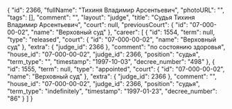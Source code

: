 {
    "id": 2366,
    "fullName": "Тихиня Владимир Арсентьевич",
    "photoURL": "",
    "tags": [],
    "comment": "",
    "layout": "judge",
    "title": "Судья Тихиня Владимир Арсентьевич",
    "court": null,
    "previousCourt": {
        "id": "07-000-00-02",
        "name": "Верховный суд"
    },
    "career": [
        {
            "id": 1554,
            "term": null,
            "type": "released",
            "court": {
                "id": "07-000-00-02",
                "name": "Верховный суд"
            },
            "extra": {
                "judge_id": 2366
            },
            "comment": "по состоянию здоровья",
            "house_id": "07-000-00-02",
            "judge_id": 2366,
            "position": "судья",
            "term_type": "",
            "timestamp": "1997-10-03",
            "decree_number": "498"
        },
        {
            "id": 1555,
            "term": null,
            "type": "appointed",
            "court": {
                "id": "07-000-00-02",
                "name": "Верховный суд"
            },
            "extra": {
                "judge_id": 2366
            },
            "comment": "",
            "house_id": "07-000-00-02",
            "judge_id": 2366,
            "position": "судья",
            "term_type": "indefinitely",
            "timestamp": "1997-01-23",
            "decree_number": "86"
        }
    ]
}